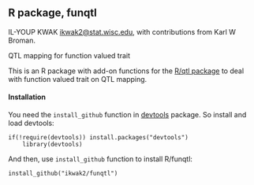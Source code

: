 R package, funqtl
-----------------

IL-YOUP KWAK <ikwak2@stat.wisc.edu>, with contributions from Karl W Broman.

QTL mapping for function valued trait

This is an R package with add-on functions for the [R/qtl package](http://www.rqtl.org) to deal
with function valued trait on QTL mapping.


#### Installation

You need the `install_github` function in [devtools]() package. So install
and load devtools:

    if(!require(devtools)) install.packages("devtools")
	    library(devtools)

And then, use `install_github` function to install R/funqtl:

    install_github("ikwak2/funqtl")
